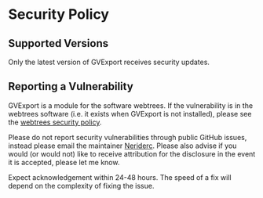 # Security Policy

## Supported Versions

Only the latest version of GVExport receives security updates.

## Reporting a Vulnerability

GVExport is a module for the software webtrees. If the vulnerability is in the webtrees software (i.e. it exists when GVExport is not installed), please see the [webtrees security policy](https://github.com/fisharebest/webtrees/security/policy). 

Please do not report security vulnerabilities through public GitHub issues, instead please email the maintainer [Neriderc](mailto:be9573y0@duck.com). Please also advise if you would (or would not) like to receive attribution for the disclosure in the event it is accepted, please let me know.

Expect acknowledgement within 24-48 hours. The speed of a fix will depend on the complexity of fixing the issue.
